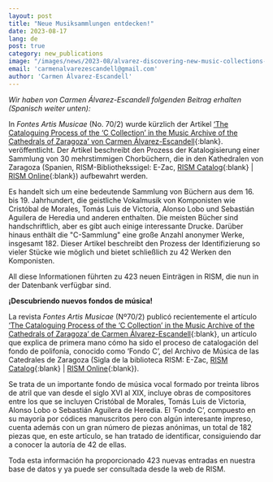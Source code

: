 ```yaml
---
layout: post
title: "Neue Musiksammlungen entdecken!"
date: 2023-08-17
lang: de
post: true
category: new_publications
image: "/images/news/2023-08/alvarez-discovering-new-music-collections-website.jpg"
email: 'carmenalvarezescandell@gmail.com'
author: 'Carmen Álvarez-Escandell'
---
```


_Wir haben von Carmen Álvarez-Escandell folgenden Beitrag erhalten (Spanisch weiter unten):_  

In _Fontes Artis Musicae_ (No. 70/2) wurde kürzlich der Artikel [‘The Cataloguing Process of the ‘C Collection’ in the Music Archive of the Cathedrals of Zaragoza’ von Carmen Álvarez-Escandell](https://muse.jhu.edu/pub/287/article/901180){:blank}. veröffentlicht. Der Artikel beschreibt den Prozess der Katalogisierung einer Sammlung von 30 mehrstimmigen Chorbüchern, die in den Kathedralen von Zaragoza (Spanien, RISM-Bibliothekssigel: E-Zac, [RISM Catalog](https://opac.rism.info/search?View=rism&siglum=E-Zac){:blank} \| [RISM Online](https://rism.online/institutions/30001405){:blank}) aufbewahrt werden.  

Es handelt sich um eine bedeutende Sammlung von Büchern aus dem 16. bis 19. Jahrhundert, die geistliche Vokalmusik von Komponisten wie Cristóbal de Morales, Tomás Luis de Victoria, Alonso Lobo und Sebastián Aguilera de Heredia und anderen enthalten. Die meisten Bücher sind handschriftlich, aber es gibt auch einige interessante Drucke. Darüber hinaus enthält die "C-Sammlung" eine große Anzahl anonymer Werke, insgesamt 182. Dieser Artikel beschreibt den Prozess der Identifizierung so vieler Stücke wie möglich und bietet schließlich zu 42 Werken den Komponisten.  

All diese Informationen führten zu 423 neuen Einträgen in RISM, die nun in der Datenbank verfügbar sind.  

**¡Descubriendo nuevos fondos de música!**  

La revista _Fontes Artis Musicae_ (Nº70/2) publicó recientemente el artículo [‘The Cataloguing Process of the ‘C Collection’ in the Music Archive of the Cathedrals of Zaragoza’ de Carmen Álvarez-Escandell](https://muse.jhu.edu/pub/287/article/901180){:blank}, un artículo que explica de primera mano cómo ha sido el proceso de catalogación del fondo de polifonía, conocido como ‘Fondo C’, del Archivo de Música de las Catedrales de Zaragoza (Sigla de la biblioteca RISM: E-Zac, [RISM Catalog](https://opac.rism.info/search?View=rism&siglum=E-Zac){:blank} \| [RISM Online](https://rism.online/institutions/30001405){:blank}).   

Se trata de un importante fondo de música vocal formado por treinta libros de atril que van desde el siglo XVI al XIX, incluye obras de compositores entre los que se incluyen Cristóbal de Morales, Tomás Luis de Victoria, Alonso Lobo o Sebastián Aguilera de Heredia. El ‘Fondo C’, compuesto en su mayoría por códices manuscritos pero con algún interesante impreso, cuenta además con un gran número de piezas anónimas, un total de 182 piezas que, en este artículo, se han tratado de identificar, consiguiendo dar a conocer la autoría de 42 de ellas.  

Toda esta información ha proporcionado 423 nuevas entradas en nuestra base de datos y ya puede ser consultada desde la web de RISM.
